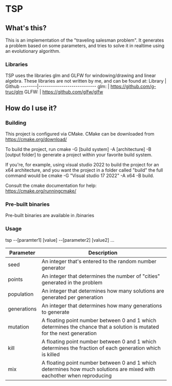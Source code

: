 #  TSP

## What's this?
This is an implementation of the "traveling salesman problem".
It generates a problem based on some parameters, and tries to
solve it in realtime using an evolutionary algorithm.

### Libraries
TSP uses the libraries glm and GLFW for windowing/drawing and linear algebra.
These libraries are not written by me, and can be found at:
Library | Github
--------|----------------------------
glm:    | https://github.com/g-truc/glm
GLFW:   | https://github.com/glfw/glfw

## How do I use it?
### Building
This project is configured via CMake.
CMake can be downloaded from https://cmake.org/download/

To build the project, run 
cmake -G [build system] -A [architecture] -B [output folder] to generate a 
project within your favorite build system.

If you're, for example, using visual studio 2022 to build the project for an x64 architecture,
and you want the project in a folder called "build"
the full command would be cmake -G "Visual studio 17 2022" -A x64 -B build.

Consult the cmake documentation for help:
https://cmake.org/runningcmake/

### Pre-built binaries
Pre-built binaries are available in /binaries

### Usage
tsp --[paramter1] [value] --[parameter2] [value2] ...

Parameter   | Description
------------|----------------------------------------------------------------------------
seed        | An integer that's entered to the random number generator
points      | An integer that determines the number of "cities" generated in the problem
population  | An integer that determines how many solutions are generated per generation
generations | An integer that determines how many generations to generate
mutation    | A floating point number between 0 and 1 which determines the chance that a solution is mutated for the next generation
kill        | A floating point number between 0 and 1 which determines the fraction of each generation which is killed
mix         | A floating point number between 0 and 1 which determines how much solutions are mixed with eachother when reproducing


